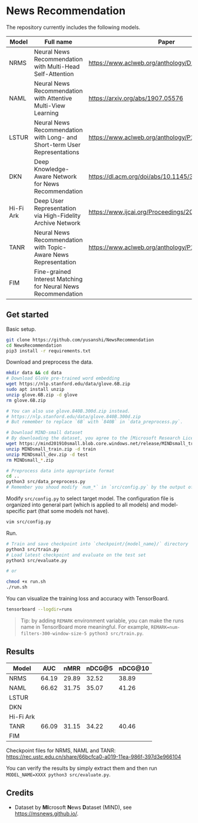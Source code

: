 # News Recommendation

The repository currently includes the following models.

| Model     | Full name                                                    | Paper                                              |
| --------- | ------------------------------------------------------------ | -------------------------------------------------- |
| NRMS      | Neural News Recommendation with Multi-Head Self-Attention    | https://www.aclweb.org/anthology/D19-1671/         |
| NAML      | Neural News Recommendation with Attentive Multi-View Learning | https://arxiv.org/abs/1907.05576                   |
| LSTUR     | Neural News Recommendation with Long- and Short-term User Representations | https://www.aclweb.org/anthology/P19-1033.pdf      |
| DKN       | Deep Knowledge-Aware Network for News Recommendation         | https://dl.acm.org/doi/abs/10.1145/3178876.3186175 |
| Hi-Fi Ark | Deep User Representation via High-Fidelity Archive Network   | https://www.ijcai.org/Proceedings/2019/424         |
| TANR      | Neural News Recommendation with Topic-Aware News Representation | https://www.aclweb.org/anthology/P19-1110.pdf      |
| FIM       | Fine-grained Interest Matching for Neural News Recommendation |                                                    |

## Get started

Basic setup.

```bash
git clone https://github.com/yusanshi/NewsRecommendation
cd NewsRecommendation
pip3 install -r requirements.txt
```

Download and preprocess the data.

```bash
mkdir data && cd data
# Download GloVe pre-trained word embedding
wget https://nlp.stanford.edu/data/glove.6B.zip
sudo apt install unzip
unzip glove.6B.zip -d glove
rm glove.6B.zip

# You can also use glove.840B.300d.zip instead.
# https://nlp.stanford.edu/data/glove.840B.300d.zip
# But remember to replace `6B` with `840B` in `data_preprocess.py`.

# Download MIND-small dataset
# By downloading the dataset, you agree to the [Microsoft Research License Terms](https://go.microsoft.com/fwlink/?LinkID=206977). For more detail about the dataset, see https://msnews.github.io/.
wget https://mind201910small.blob.core.windows.net/release/MINDsmall_train.zip https://mind201910small.blob.core.windows.net/release/MINDsmall_dev.zip
unzip MINDsmall_train.zip -d train
unzip MINDsmall_dev.zip -d test
rm MINDsmall_*.zip

# Preprocess data into appropriate format
cd ..
python3 src/data_preprocess.py
# Remember you shoud modify `num_*` in `src/config.py` by the output of `src/data_preprocess.py`
```

Modify `src/config.py` to select target model. The configuration file is organized into general part (which is applied to all models) and model-specific part (that some models not have).

```bash
vim src/config.py
```

Run.

```bash
# Train and save checkpoint into `checkpoint/{model_name}/` directory
python3 src/train.py
# Load latest checkpoint and evaluate on the test set
python3 src/evaluate.py

# or

chmod +x run.sh
./run.sh
```

You can visualize the training loss and accuracy with TensorBoard.

```bash
tensorboard --logdir=runs
```

> Tip: by adding `REMARK` environment variable, you can make the runs name in TensorBoard more meaningful. For example, `REMARK=num-filters-300-window-size-5 python3 src/train.py`.

## Results

| Model     | AUC   | nMRR  | nDCG@5 | nDCG@10 |
| --------- | ----- | ----- | ------ | ------- |
| NRMS      | 64.19 | 29.89 | 32.52  | 38.89   |
| NAML      | 66.62 | 31.75 | 35.07  | 41.26   |
| LSTUR     |       |       |        |         |
| DKN       |       |       |        |         |
| Hi-Fi Ark |       |       |        |         |
| TANR      | 66.09 | 31.15 | 34.22  | 40.46   |
| FIM       |       |       |        |         |

Checkpoint files for NRMS, NAML and TANR: <https://rec.ustc.edu.cn/share/66bcfca0-a019-11ea-986f-397d3e966104>

You can verify the results by simply extract them and then run `MODEL_NAME=XXXX python3 src/evaluate.py`.

## Credits

- Dataset by **MI**crosoft **N**ews **D**ataset (MIND), see <https://msnews.github.io/>.
